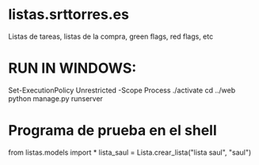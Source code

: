 # listas.srttorres.es
Listas de tareas, listas de la compra, green flags, red flags, etc




# RUN IN WINDOWS:


Set-ExecutionPolicy Unrestricted -Scope Process
./activate
cd ../web
python manage.py runserver



# Programa de prueba en el shell
from listas.models import *
lista_saul = Lista.crear_lista("lista saul", "saul")

